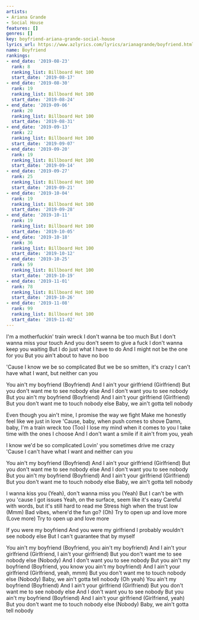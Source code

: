 ```yaml
---
artists:
- Ariana Grande
- Social House
features: []
genres: []
key: boyfriend-ariana-grande-social-house
lyrics_url: https://www.azlyrics.com/lyrics/arianagrande/boyfriend.html
name: Boyfriend
rankings:
- end_date: '2019-08-23'
  rank: 8
  ranking_list: Billboard Hot 100
  start_date: '2019-08-17'
- end_date: '2019-08-30'
  rank: 19
  ranking_list: Billboard Hot 100
  start_date: '2019-08-24'
- end_date: '2019-09-06'
  rank: 20
  ranking_list: Billboard Hot 100
  start_date: '2019-08-31'
- end_date: '2019-09-13'
  rank: 22
  ranking_list: Billboard Hot 100
  start_date: '2019-09-07'
- end_date: '2019-09-20'
  rank: 19
  ranking_list: Billboard Hot 100
  start_date: '2019-09-14'
- end_date: '2019-09-27'
  rank: 25
  ranking_list: Billboard Hot 100
  start_date: '2019-09-21'
- end_date: '2019-10-04'
  rank: 19
  ranking_list: Billboard Hot 100
  start_date: '2019-09-28'
- end_date: '2019-10-11'
  rank: 19
  ranking_list: Billboard Hot 100
  start_date: '2019-10-05'
- end_date: '2019-10-18'
  rank: 36
  ranking_list: Billboard Hot 100
  start_date: '2019-10-12'
- end_date: '2019-10-25'
  rank: 59
  ranking_list: Billboard Hot 100
  start_date: '2019-10-19'
- end_date: '2019-11-01'
  rank: 78
  ranking_list: Billboard Hot 100
  start_date: '2019-10-26'
- end_date: '2019-11-08'
  rank: 99
  ranking_list: Billboard Hot 100
  start_date: '2019-11-02'
---
```



I'm a motherfuckin' train wreck
I don't wanna be too much
But I don't wanna miss your touch
And you don't seem to give a fuck
I don't wanna keep you waiting
But I do just what I have to do
And I might not be the one for you
But you ain't about to have no boo

'Cause I know we be so complicated
But we be so smitten, it's crazy
I can't have what I want, but neither can you

You ain't my boyfriend (Boyfriend)
And I ain't your girlfriend (Girlfriend)
But you don't want me to see nobody else
And I don't want you to see nobody
But you ain't my boyfriend (Boyfriend)
And I ain't your girlfriend (Girlfriend)
But you don't want me to touch nobody else
Baby, we ain't gotta tell nobody


Even though you ain't mine, I promise the way we fight
Make me honestly feel like we just in love
'Cause, baby, when push comes to shove
Damn, baby, I'm a train wreck too (Too)
I lose my mind when it comes to you
I take time with the ones I choose
And I don't want a smile if it ain't from you, yeah

I know we'd be so complicated
Lovin' you sometimes drive me crazy
'Cause I can't have what I want and neither can you


You ain't my boyfriend (Boyfriend)
And I ain't your girlfriend (Girlfriend)
But you don't want me to see nobody else
And I don't want you to see nobody
But you ain't my boyfriend (Boyfriend)
And I ain't your girlfriend (Girlfriend)
But you don't want me to touch nobody else
Baby, we ain't gotta tell nobody


I wanna kiss you (Yeah), don't wanna miss you (Yeah)
But I can't be with you 'cause I got issues
Yeah, on the surface, seem like it's easy
Careful with words, but it's still hard to read me
Stress high when the trust low (Mmm)
Bad vibes, where'd the fun go? (Oh)
Try to open up and love more (Love more)
Try to open up and love more


If you were my boyfriend
And you were my girlfriend
I probably wouldn't see nobody else
But I can't guarantee that by myself


You ain't my boyfriend (Boyfriend, you ain't my boyfriend)
And I ain't your girlfriend (Girlfriend, I ain't your girlfriend)
But you don't want me to see nobody else (Nobody)
And I don't want you to see nobody
But you ain't my boyfriend (Boyfriend, you know you ain't my boyfriend)
And I ain't your girlfriend (Girlfriend, yeah, mmm)
But you don't want me to touch nobody else (Nobody)
Baby, we ain't gotta tell nobody (Oh yeah)
You ain't my boyfriend (Boyfriend)
And I ain't your girlfriend (Girlfriend)
But you don't want me to see nobody else
And I don't want you to see nobody
But you ain't my boyfriend (Boyfriend)
And I ain't your girlfriend (Girlfriend, yeah)
But you don't want me to touch nobody else (Nobody)
Baby, we ain't gotta tell nobody



